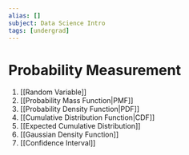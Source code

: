 ```yaml
---
alias: []
subject: Data Science Intro
tags: [undergrad]
---
```

# Probability Measurement

1. [[Random Variable]]
2. [[Probability Mass Function|PMF]]
3. [[Probability Density Function|PDF]]
4. [[Cumulative Distribution Function|CDF]]
5. [[Expected Cumulative Distribution]]
6. [[Gaussian Density Function]]
7. [[Confidence Interval]]